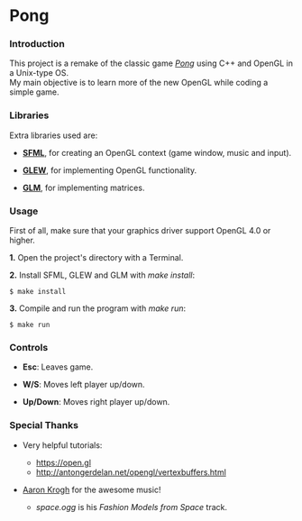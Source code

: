 Pong
====

### Introduction

  This project is a remake of the classic game [*Pong*](http://en.wikipedia.org/wiki/Pong "More about Pong") using C++ and OpenGL in a Unix-type OS.  
  My main objective is to learn more of the new OpenGL while coding a simple game.

### Libraries

Extra libraries used are:

  - [**SFML**](http://www.sfml-dev.org/ "SFML website"), for creating an OpenGL context (game window, music and input).

  - [**GLEW**](http://glew.sourceforge.net/ "GLEW website"), for implementing OpenGL functionality.

  - [**GLM**](glm.g-truc.net "GLM website"), for implementing matrices.

### Usage

  First of all, make sure that your graphics driver support OpenGL 4.0 or higher.

  **1.** Open the project's directory with a Terminal.
  
  **2.** Install SFML, GLEW and GLM with *make install*:

    $ make install

  **3.** Compile and run the program with *make run*:

    $ make run

### Controls

  - **Esc**: Leaves game.

  - **W/S**: Moves left player up/down.

  - **Up/Down**: Moves right player up/down.

### Special Thanks

  - Very helpful tutorials:
    - https://open.gl
    - http://antongerdelan.net/opengl/vertexbuffers.html

  - [Aaron Krogh](https://soundcloud.com/aaron-anderson-11 "Aaron's page on Soundcloud") for the awesome music!
    - *space.ogg* is his *Fashion Models from Space* track.

